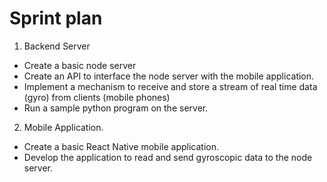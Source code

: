 # Sprint plan

1. Backend Server 
- Create a basic node server 
- Create an API to interface the node server with the mobile application.
- Implement a mechanism to receive and store a stream of real time data (gyro) from clients (mobile phones)
- Run a sample python program on the server. 


2. Mobile Application.
- Create a basic React Native mobile application. 
- Develop the application to read and send gyroscopic data to the node server.